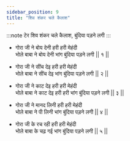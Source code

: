 ```yaml
---
sidebar_position: 9
title: "शिव शंकर चले कैलाश"
---
```


:::note टेर
शिव शंकर चले कैलाश, बुंदिया पड़ने लगी
:::

- गोरा जी ने बोय देनी हरी हरी मेहंदी <br/>
  भोले बाबा ने बोय देनी भांग बुंदिया पड़ने लगी || १ ||

- गोरा जी ने सींच देइ हरी हरी मेहंदी <br/>
  भोले बाबा ने सींच देइ भांग बुंदिया पड़ने लगी || २ ||

- गोरा जी ने काट देइ हरी हरी मेहंदी <br/>
  भोले बाबा ने काट देइ हरी हरी भांग बुंदिया पड़ने लगी || ३ ||

- गोरा जी ने मानद लिनी हरी हरी मेहंदी <br/>
  भोले बाबा ने पी लिनी भांग बुंदिया पड़ने लगी || ४ ||

- गोरा जी के रच रही हरी हरी मेहंदी <br/>
  भोले बाबा के चढ़ गई भांग बुंदिया पड़ने लगी || ५ ||
